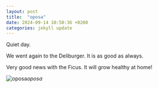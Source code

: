 ```yaml
---
layout: post
title:  "oposa"
date: 2024-09-14 10:50:36 +0200
categories: jekyll update
---
```


Quiet day.   

We went again to the Deliburger. It is as good as always.   

Very good news with the Ficus. It will grow healthy at home!   








![oposa](https://lh3.googleusercontent.com/pw/AP1GczPonHNMwRBthXxmmDakYOECK6om8q7Ll07QkrgWEtnVDgfhfnwP1AbfYRBKv10CvZpaH-gLZd5rntlm0AIBLAwU5HYatoO8SICHqPMst8OdMGtvUJ4=w0)*oposa*&nbsp;



[jekyll-docs]: https://jekyllrb.com/docs/home
[jekyll-gh]:   https://github.com/jekyll/jekyll
[jekyll-talk]: https://talk.jekyllrb.com/
